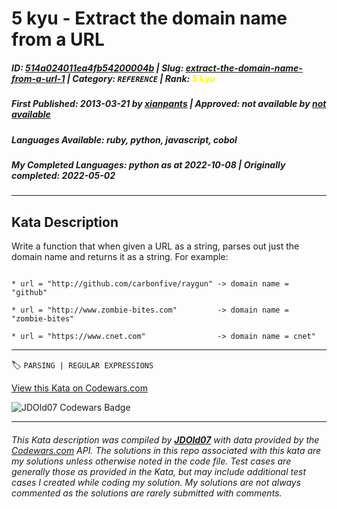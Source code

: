 # 5 kyu - Extract the domain name from a URL

##### **ID**: [514a024011ea4fb54200004b](https://www.codewars.com/kata/514a024011ea4fb54200004b) | **Slug**: [extract-the-domain-name-from-a-url-1](https://www.codewars.com/kata/514a024011ea4fb54200004b) | **Category**: `REFERENCE` | **Rank**: <span style="color:yellow">5 kyu</span>

##### **First Published**: 2013-03-21 ***by*** [xianpants](https://www.codewars.com/users/xianpants) | **Approved**: *not available* ***by*** [*not available*](*https://www.codewars.com*)

##### **Languages Available**: ruby, python, javascript, cobol

##### **My Completed Languages**: python ***as at*** 2022-10-08 | **Originally completed**: 2022-05-02

---

## Kata Description


Write a function that when given a URL as a string, parses out just the domain name and returns it as a string. For example:

```

* url = "http://github.com/carbonfive/raygun" -> domain name = "github"

* url = "http://www.zombie-bites.com"         -> domain name = "zombie-bites"

* url = "https://www.cnet.com"                -> domain name = cnet"

```

---


🏷 `PARSING | REGULAR EXPRESSIONS`


[View this Kata on Codewars.com](https://www.codewars.com/kata/514a024011ea4fb54200004b)

![](https://www.codewars.com/users/jdold07/badges/large "JDOld07 Codewars Badge")

---

###### *This Kata description was compiled by [**JDOld07**](https://tpstech.dev) with data provided by the [Codewars.com](https://www.codewars.com) API.  The solutions in this repo associated with this kata are my solutions unless otherwise noted in the code file.  Test cases are generally those as provided in the Kata, but may include additional test cases I created while coding my solution.  My solutions are not always commented as the solutions are rarely submitted with comments.*
